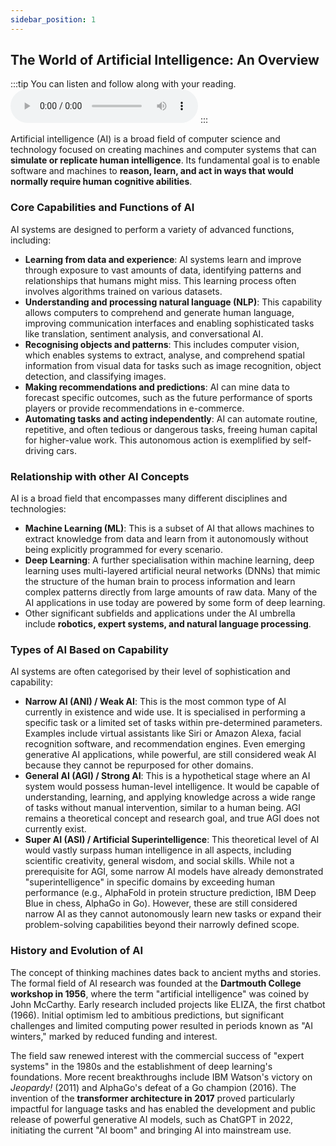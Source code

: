 ```yaml
---
sidebar_position: 1
---
```


## The World of Artificial Intelligence: An Overview

:::tip
You can listen and follow along with your reading.
<audio controls>
  <source src="/audio/Definition of AI.wav" type="audio/mpeg" />
  Your browser does not support the audio element.
</audio>
:::

Artificial intelligence (AI) is a broad field of computer science and technology focused on creating machines and computer systems that can **simulate or replicate human intelligence**. Its fundamental goal is to enable software and machines to **reason, learn, and act in ways that would normally require human cognitive abilities**.

### Core Capabilities and Functions of AI

AI systems are designed to perform a variety of advanced functions, including:

- **Learning from data and experience**: AI systems learn and improve through exposure to vast amounts of data, identifying patterns and relationships that humans might miss. This learning process often involves algorithms trained on various datasets.
- **Understanding and processing natural language (NLP)**: This capability allows computers to comprehend and generate human language, improving communication interfaces and enabling sophisticated tasks like translation, sentiment analysis, and conversational AI.
- **Recognising objects and patterns**: This includes computer vision, which enables systems to extract, analyse, and comprehend spatial information from visual data for tasks such as image recognition, object detection, and classifying images.
- **Making recommendations and predictions**: AI can mine data to forecast specific outcomes, such as the future performance of sports players or provide recommendations in e-commerce.
- **Automating tasks and acting independently**: AI can automate routine, repetitive, and often tedious or dangerous tasks, freeing human capital for higher-value work. This autonomous action is exemplified by self-driving cars.

### Relationship with other AI Concepts

AI is a broad field that encompasses many different disciplines and technologies:

- **Machine Learning (ML)**: This is a subset of AI that allows machines to extract knowledge from data and learn from it autonomously without being explicitly programmed for every scenario.
- **Deep Learning**: A further specialisation within machine learning, deep learning uses multi-layered artificial neural networks (DNNs) that mimic the structure of the human brain to process information and learn complex patterns directly from large amounts of raw data. Many of the AI applications in use today are powered by some form of deep learning.
- Other significant subfields and applications under the AI umbrella include **robotics, expert systems, and natural language processing**.

### Types of AI Based on Capability

AI systems are often categorised by their level of sophistication and capability:

- **Narrow AI (ANI) / Weak AI**: This is the most common type of AI currently in existence and wide use. It is specialised in performing a specific task or a limited set of tasks within pre-determined parameters. Examples include virtual assistants like Siri or Amazon Alexa, facial recognition software, and recommendation engines. Even emerging generative AI applications, while powerful, are still considered weak AI because they cannot be repurposed for other domains.
- **General AI (AGI) / Strong AI**: This is a hypothetical stage where an AI system would possess human-level intelligence. It would be capable of understanding, learning, and applying knowledge across a wide range of tasks without manual intervention, similar to a human being. AGI remains a theoretical concept and research goal, and true AGI does not currently exist.
- **Super AI (ASI) / Artificial Superintelligence**: This theoretical level of AI would vastly surpass human intelligence in all aspects, including scientific creativity, general wisdom, and social skills. While not a prerequisite for AGI, some narrow AI models have already demonstrated "superintelligence" in specific domains by exceeding human performance (e.g., AlphaFold in protein structure prediction, IBM Deep Blue in chess, AlphaGo in Go). However, these are still considered narrow AI as they cannot autonomously learn new tasks or expand their problem-solving capabilities beyond their narrowly defined scope.

### History and Evolution of AI

The concept of thinking machines dates back to ancient myths and stories. The formal field of AI research was founded at the **Dartmouth College workshop in 1956**, where the term "artificial intelligence" was coined by John McCarthy. Early research included projects like ELIZA, the first chatbot (1966). Initial optimism led to ambitious predictions, but significant challenges and limited computing power resulted in periods known as "AI winters," marked by reduced funding and interest.

The field saw renewed interest with the commercial success of "expert systems" in the 1980s and the establishment of deep learning's foundations. More recent breakthroughs include IBM Watson's victory on _Jeopardy!_ (2011) and AlphaGo's defeat of a Go champion (2016). The invention of the **transformer architecture in 2017** proved particularly impactful for language tasks and has enabled the development and public release of powerful generative AI models, such as ChatGPT in 2022, initiating the current "AI boom" and bringing AI into mainstream use.